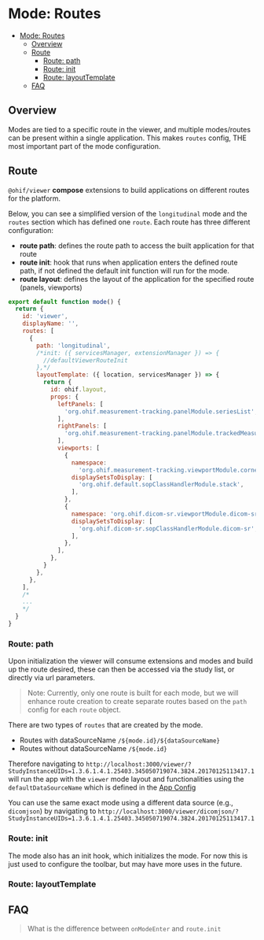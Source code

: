 # Mode: Routes

- [Mode: Routes](#mode-routes)
  - [Overview](#overview)
  - [Route](#route)
    - [Route: path](#route-path)
    - [Route: init](#route-init)
    - [Route: layoutTemplate](#route-layouttemplate)
  - [FAQ](#faq)

## Overview

Modes are tied to a specific route in the viewer, and multiple modes/routes can be present within a single application. This makes `routes` config, THE most important part of the mode configuration.

## Route
`@ohif/viewer` **compose** extensions to build applications on different routes for the platform.

Below, you can see a simplified version of the `longitudinal` mode and the `routes` section
which has defined one `route`. Each route has three different configuration:

- **route path**: defines the route path to access the built application for that route
- **route init**: hook that runs when application enters the defined route path, if not defined the default init function will run for the mode.
- **route layout**: defines the layout of the application for the specified route (panels, viewports)


```js
export default function mode() {
  return {
    id: 'viewer',
    displayName: '',
    routes: [
      {
        path: 'longitudinal',
        /*init: ({ servicesManager, extensionManager }) => {
          //defaultViewerRouteInit
        },*/
        layoutTemplate: ({ location, servicesManager }) => {
          return {
            id: ohif.layout,
            props: {
              leftPanels: [
                'org.ohif.measurement-tracking.panelModule.seriesList',
              ],
              rightPanels: [
                'org.ohif.measurement-tracking.panelModule.trackedMeasurements',
              ],
              viewports: [
                {
                  namespace:
                    'org.ohif.measurement-tracking.viewportModule.cornerstone-tracked',
                  displaySetsToDisplay: [
                    'org.ohif.default.sopClassHandlerModule.stack',
                  ],
                },
                {
                  namespace: 'org.ohif.dicom-sr.viewportModule.dicom-sr',
                  displaySetsToDisplay: [
                    'org.ohif.dicom-sr.sopClassHandlerModule.dicom-sr',
                  ],
                },
              ],
            },
          }
        },
      },
    ],
    /*
    ...
    */
  }
}
```

### Route: path
Upon initialization the viewer will consume extensions and modes and build up the route desired, these can then be accessed via the study list, or directly via url parameters.

> Note: Currently, only one route is built for each mode, but we will enhance route
> creation to create separate routes based on the `path` config for each `route` object.

There are two types of `routes` that are created by the mode.

- Routes with dataSourceName `/${mode.id}/${dataSourceName}`
- Routes without dataSourceName `/${mode.id}`

Therefore navigating to `http://localhost:3000/viewer/?StudyInstanceUIDs=1.3.6.1.4.1.25403.345050719074.3824.20170125113417.1` will run the app with the `viewer` mode layout and functionalities using the `defaultDataSourceName` which is defined in the [App Config](../configuring/index.md)

You can use the same exact mode using a different data source (e.g., `dicomjson`) by navigating to `http://localhost:3000/viewer/dicomjson/?StudyInstanceUIDs=1.3.6.1.4.1.25403.345050719074.3824.20170125113417.1`



### Route: init
The mode also has an init hook, which initializes the mode. For now this is just used to configure the toolbar, but may have more uses in the future.

### Route: layoutTemplate




## FAQ
> What is the difference between `onModeEnter` and `route.init`
